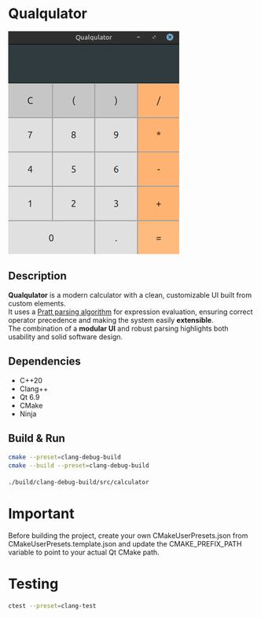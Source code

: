 # Qualqulator

![Screenshot](assets/background.png)

## Description

**Qualqulator** is a modern calculator with a clean, customizable UI built from custom elements.  
It uses a [Pratt parsing algorithm](https://en.wikipedia.org/wiki/Operator-precedence_parser#Pratt_parsing) for expression evaluation, ensuring correct operator precedence and making the system easily **extensible**.  
The combination of a **modular UI** and robust parsing highlights both usability and solid software design.

## Dependencies

- C++20
- Clang++
- Qt 6.9
- CMake
- Ninja

## Build & Run

```sh
cmake --preset=clang-debug-build
cmake --build --preset=clang-debug-build

./build/clang-debug-build/src/calculator
```

# Important

Before building the project, create your own CMakeUserPresets.json from CMakeUserPresets.template.json and update the CMAKE_PREFIX_PATH variable to point to your actual Qt CMake path.

# Testing

``` sh
ctest --preset=clang-test
```